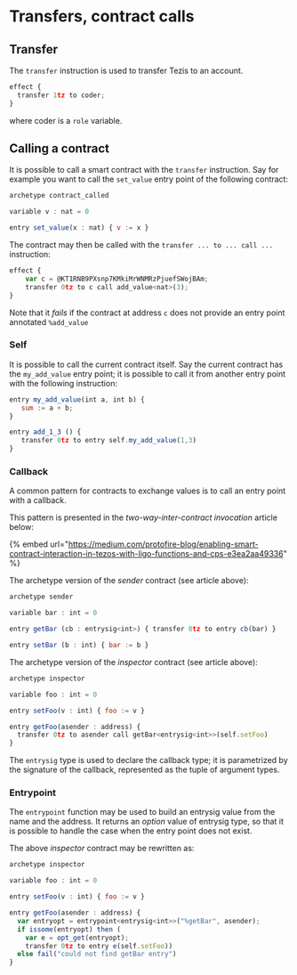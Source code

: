 # Transfers, contract calls

## Transfer

The `transfer` instruction is used to transfer Tezis to an account.

```javascript
effect {
  transfer 1tz to coder;
}
```

where coder is a `role` variable.

## Calling a contract

It is possible to call a smart contract with the `transfer` instruction. Say for example you want to call the `set_value` entry point of the following contract: 

```javascript
archetype contract_called

variable v : nat = 0

entry set_value(x : nat) { v := x }
```

The contract may then be called with the `transfer ... to ... call ...` instruction:

```javascript
effect {
    var c = @KT1RNB9PXsnp7KMkiMrWNMRzPjuefSWojBAm;
    transfer 0tz to c call add_value<nat>(3);
}
```

Note that it _fails_ if the contract at address `c` does not provide an entry point annotated `%add_value`

### Self

It is possible to call the current contract itself. Say the current contract has the `my_add_value` entry point; it is possible to call it from another entry point with the following instruction:

```javascript
entry my_add_value(int a, int b) {
   sum := a + b;
}

entry add_1_3 () {
   transfer 0tz to entry self.my_add_value(1,3)
}
```

### Callback

A common pattern for contracts to exchange values is to call an entry point with a callback.

This pattern is presented in the _two-way-inter-contract_ _invocation_ article below:

{% embed url="https://medium.com/protofire-blog/enabling-smart-contract-interaction-in-tezos-with-ligo-functions-and-cps-e3ea2aa49336" %}

The archetype version of the _sender_ contract \(see article above\):

```javascript
archetype sender

variable bar : int = 0

entry getBar (cb : entrysig<int>) { transfer 0tz to entry cb(bar) }

entry setBar (b : int) { bar := b }
```

The archetype version of the _inspector_ contract \(see article above\):

```javascript
archetype inspector

variable foo : int = 0

entry setFoo(v : int) { foo := v }

entry getFoo(asender : address) { 
  transfer 0tz to asender call getBar<entrysig<int>>(self.setFoo) 
}
```

The `entrysig` type is used to declare the callback type; it is parametrized by the signature of the callback, represented as the tuple of argument types.  

### Entrypoint

The `entrypoint` function may be used to build an entrysig value from the name and the address. It returns an _option_ value of entrysig type, so that it is possible to handle the case when the entry point does not exist.

The above _inspector_ contract may be rewritten as:

```javascript
archetype inspector

variable foo : int = 0

entry setFoo(v : int) { foo := v }

entry getFoo(asender : address) { 
  var entryopt = entrypoint<entrysig<int>>("%getBar", asender);
  if issome(entryopt) then (
    var e = opt_get(entryopt);
    transfer 0tz to entry e(self.setFoo))
  else fail("could not find getBar entry")
}
```



